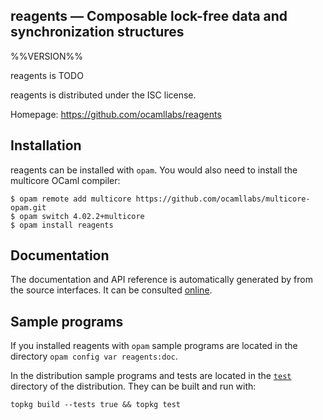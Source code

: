 reagents — Composable lock-free data and synchronization structures
-------------------------------------------------------------------------------
%%VERSION%%

reagents is TODO

reagents is distributed under the ISC license.

Homepage: https://github.com/ocamllabs/reagents  

## Installation

reagents can be installed with `opam`. You would also need to install the multicore OCaml compiler:

    $ opam remote add multicore https://github.com/ocamllabs/multicore-opam.git
    $ opam switch 4.02.2+multicore
    $ opam install reagents

## Documentation

The documentation and API reference is automatically generated by from
the source interfaces. It can be consulted [online][doc].

[doc]: https://ocamllabs.github.io/reagents/doc

## Sample programs

If you installed reagents with `opam` sample programs are located in
the directory `opam config var reagents:doc`.

In the distribution sample programs and tests are located in the
[`test`](test) directory of the distribution. They can be built and run
with:

    topkg build --tests true && topkg test 
